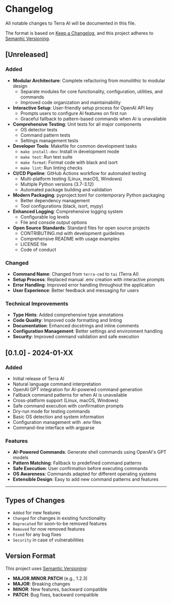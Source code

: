 # Changelog

All notable changes to Terra AI will be documented in this file.

The format is based on [Keep a Changelog](https://keepachangelog.com/en/1.0.0/),
and this project adheres to [Semantic Versioning](https://semver.org/spec/v2.0.0.html).

## [Unreleased]

### Added

- **Modular Architecture**: Complete refactoring from monolithic to modular design
  - Separate modules for core functionality, configuration, utilities, and commands
  - Improved code organization and maintainability
- **Interactive Setup**: User-friendly setup process for OpenAI API key
  - Prompts users to configure AI features on first run
  - Graceful fallback to pattern-based commands when AI is unavailable
- **Comprehensive Testing**: Unit tests for all major components
  - OS detector tests
  - Command pattern tests
  - Settings management tests
- **Developer Tools**: Makefile for common development tasks
  - `make install-dev`: Install in development mode
  - `make test`: Run test suite
  - `make format`: Format code with black and isort
  - `make lint`: Run linting checks
- **CI/CD Pipeline**: GitHub Actions workflow for automated testing
  - Multi-platform testing (Linux, macOS, Windows)
  - Multiple Python versions (3.7-3.12)
  - Automated package building and validation
- **Modern Packaging**: pyproject.toml for contemporary Python packaging
  - Better dependency management
  - Tool configurations (black, isort, mypy)
- **Enhanced Logging**: Comprehensive logging system
  - Configurable log levels
  - File and console output options
- **Open Source Standards**: Standard files for open source projects
  - CONTRIBUTING.md with development guidelines
  - Comprehensive README with usage examples
  - LICENSE file
  - Code of conduct

### Changed

- **Command Name**: Changed from `terra-cmd` to `tai` (Terra AI)
- **Setup Process**: Replaced manual .env creation with interactive prompts
- **Error Handling**: Improved error handling throughout the application
- **User Experience**: Better feedback and messaging for users

### Technical Improvements

- **Type Hints**: Added comprehensive type annotations
- **Code Quality**: Improved code formatting and linting
- **Documentation**: Enhanced docstrings and inline comments
- **Configuration Management**: Better settings and environment handling
- **Security**: Improved command validation and safe execution

## [0.1.0] - 2024-01-XX

### Added

- Initial release of Terra AI
- Natural language command interpretation
- OpenAI GPT integration for AI-powered command generation
- Fallback command patterns for when AI is unavailable
- Cross-platform support (Linux, macOS, Windows)
- Safe command execution with confirmation prompts
- Dry-run mode for testing commands
- Basic OS detection and system information
- Configuration management with .env files
- Command-line interface with argparse

### Features

- **AI-Powered Commands**: Generate shell commands using OpenAI's GPT models
- **Pattern Matching**: Fallback to predefined command patterns
- **Safe Execution**: User confirmation before executing commands
- **OS Awareness**: Commands adapted for different operating systems
- **Extensible Design**: Easy to add new command patterns and features

---

## Types of Changes

- `Added` for new features
- `Changed` for changes in existing functionality
- `Deprecated` for soon-to-be removed features
- `Removed` for now removed features
- `Fixed` for any bug fixes
- `Security` in case of vulnerabilities

## Version Format

This project uses [Semantic Versioning](https://semver.org/):

- **MAJOR.MINOR.PATCH** (e.g., 1.2.3)
- **MAJOR**: Breaking changes
- **MINOR**: New features, backward compatible
- **PATCH**: Bug fixes, backward compatible

